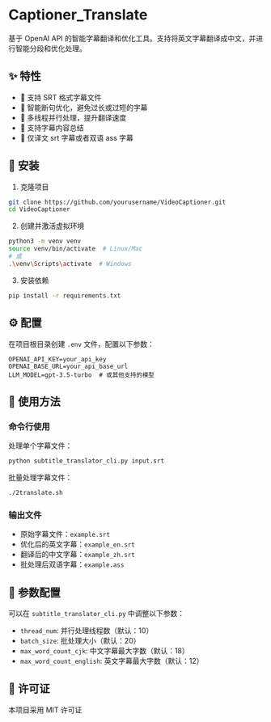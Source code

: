 # Captioner_Translate

基于 OpenAI API 的智能字幕翻译和优化工具。支持将英文字幕翻译成中文，并进行智能分段和优化处理。

## ✨ 特性

- 🎯 支持 SRT 格式字幕文件
- 🔄 智能断句优化，避免过长或过短的字幕
- 🚀 多线程并行处理，提升翻译速度
- 📝 支持字幕内容总结
- 🎨 仅译文 srt 字幕或者双语 ass 字幕

## 🚀 安装

1. 克隆项目

```bash
git clone https://github.com/yourusername/VideoCaptioner.git
cd VideoCaptioner
```

2. 创建并激活虚拟环境

```bash
python3 -m venv venv
source venv/bin/activate  # Linux/Mac
# 或
.\venv\Scripts\activate  # Windows
```

3. 安装依赖

```bash
pip install -r requirements.txt
```

## ⚙️ 配置

在项目根目录创建 `.env` 文件，配置以下参数：

```env
OPENAI_API_KEY=your_api_key
OPENAI_BASE_URL=your_api_base_url
LLM_MODEL=gpt-3.5-turbo  # 或其他支持的模型
```

## 📖 使用方法

### 命令行使用

处理单个字幕文件：

```bash
python subtitle_translator_cli.py input.srt
```

批量处理字幕文件：

```bash
./2translate.sh
```

### 输出文件

- 原始字幕文件：`example.srt`
- 优化后的英文字幕：`example_en.srt`
- 翻译后的中文字幕：`example_zh.srt`
- 批处理后双语字幕：`example.ass`

## 🔧 参数配置

可以在 `subtitle_translator_cli.py` 中调整以下参数：

- `thread_num`: 并行处理线程数（默认：10）
- `batch_size`: 批处理大小（默认：20）
- `max_word_count_cjk`: 中文字幕最大字数（默认：18）
- `max_word_count_english`: 英文字幕最大字数（默认：12）

## 📝 许可证

本项目采用 MIT 许可证
